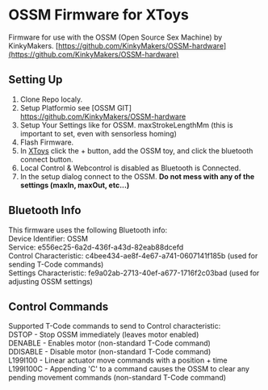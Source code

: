 # OSSM Firmware for XToys
Firmware for use with the OSSM (Open Source Sex Machine) by KinkyMakers.
[https://github.com/KinkyMakers/OSSM-hardware](https://github.com/KinkyMakers/OSSM-hardware)

## Setting Up
1. Clone Repo localy. 
2. Setup Platformio see [OSSM GIT] https://github.com/KinkyMakers/OSSM-hardware 
3. Setup Your Settings like for OSSM. maxStrokeLengthMm (this is important to set, even with sensorless homing)
3. Flash Firmware. 
4. In [XToys](https://xtoys.app) click the + button, add the OSSM toy, and click the bluetooth connect button.
5. Local Control & Webcontrol is disabled as Bluetooth is Connected.
6. In the setup dialog connect to the OSSM. **Do not mess with any of the settings (maxIn, maxOut, etc...)**

## Bluetooth Info
This firmware uses the following Bluetooth info:  
Device Identifier: OSSM  
Service: e556ec25-6a2d-436f-a43d-82eab88dcefd  
Control Characteristic: c4bee434-ae8f-4e67-a741-0607141f185b (used for sending T-Code commands)  
Settings Characteristic: fe9a02ab-2713-40ef-a677-1716f2c03bad (used for adjusting OSSM settings)  

## Control Commands
Supported T-Code commands to send to Control characteristic:  
DSTOP - Stop OSSM immediately (leaves motor enabled)  
DENABLE - Enables motor (non-standard T-Code command)  
DDISABLE - Disable motor (non-standard T-Code command)  
L199I100 - Linear actuator move commands with a position + time  
L199I100C - Appending 'C' to a command causes the OSSM to clear any pending movement commands (non-standard T-Code command)
